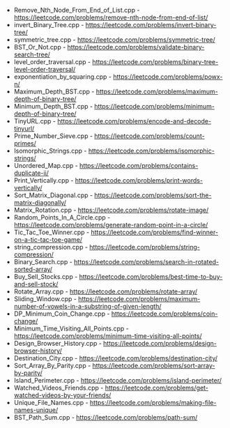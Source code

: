 
- Remove_Nth_Node_From_End_of_List.cpp - https://leetcode.com/problems/remove-nth-node-from-end-of-list/
- invert_Binary_Tree.cpp -  https://leetcode.com/problems/invert-binary-tree/
- symmetric_tree.cpp - https://leetcode.com/problems/symmetric-tree/
- BST_Or_Not.cpp - https://leetcode.com/problems/validate-binary-search-tree/
- level_order_traversal.cpp - https://leetcode.com/problems/binary-tree-level-order-traversal/
- exponentiation_by_squaring.cpp - https://leetcode.com/problems/powx-n/
- Maximum_Depth_BST.cpp - https://leetcode.com/problems/maximum-depth-of-binary-tree/
- Minimum_Depth_BST.cpp - https://leetcode.com/problems/minimum-depth-of-binary-tree/
- TinyURL.cpp - https://leetcode.com/problems/encode-and-decode-tinyurl/
- Prime_Number_Sieve.cpp - https://leetcode.com/problems/count-primes/
- Isomorphic_Strings.cpp - https://leetcode.com/problems/isomorphic-strings/
- Unordered_Map.cpp - https://leetcode.com/problems/contains-duplicate-ii/
- Print_Vertically.cpp - https://leetcode.com/problems/print-words-vertically/
- Sort_Matrix_Diagonal.cpp - https://leetcode.com/problems/sort-the-matrix-diagonally/
- Matrix_Rotation.cpp - https://leetcode.com/problems/rotate-image/
- Random_Points_In_A_Circle.cpp - https://leetcode.com/problems/generate-random-point-in-a-circle/
- Tic_Tac_Toe_Winner.cpp - https://leetcode.com/problems/find-winner-on-a-tic-tac-toe-game/
- string_compression.cpp - https://leetcode.com/problems/string-compression/
- Binary_Search.cpp - https://leetcode.com/problems/search-in-rotated-sorted-array/
- Buy_Sell_Stocks.cpp - https://leetcode.com/problems/best-time-to-buy-and-sell-stock/
- Rotate_Array.cpp - https://leetcode.com/problems/rotate-array/
- Sliding_Window.cpp - https://leetcode.com/problems/maximum-number-of-vowels-in-a-substring-of-given-length/
- DP_Minimum_Coin_Change.cpp - https://leetcode.com/problems/coin-change/
- Minimum_Time_Visiting_All_Points.cpp - https://leetcode.com/problems/minimum-time-visiting-all-points/
- Design_Browser_History.cpp - https://leetcode.com/problems/design-browser-history/
- Destination_City.cpp - https://leetcode.com/problems/destination-city/
- Sort_Array_By_Parity.cpp - https://leetcode.com/problems/sort-array-by-parity/
- Island_Perimeter.cpp - https://leetcode.com/problems/island-perimeter/
- Watched_Videos_Friends.cpp - https://leetcode.com/problems/get-watched-videos-by-your-friends/
- Unique_File_Names.cpp - https://leetcode.com/problems/making-file-names-unique/
- BST_Path_Sum.cpp - https://leetcode.com/problems/path-sum/
